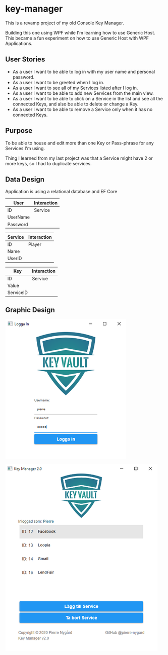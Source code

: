 # key-manager

This is a revamp project of my old Console Key Manager.

Building this one using WPF while I'm learning how to use Generic Host. This became a fun experiment on how to use Generic Host with WPF Applications.



## User Stories

* As a user I want to be able to log in with my user name and personal password.
* As a user I want to be greeted when I log in.
* As a user I want to see all of my Services listed after I log in.
* As a user I want to be able to add new Services from the main view.
* As a user I want to be able to click on a Service in the list and see all the connected Keys, and also be able to delete or change a Key.
* As a user I want to be able to remove a Service only when it has no connected Keys.

## Purpose

To be able to house and edit more than one Key or Pass-phrase for any Services I'm using.

Thing I learned from my last project was that a Service might have 2 or more keys, so I had to duplicate services. 

## Data Design

Application is using a relational database and EF Core

| User     | Interaction |
| -------- | ----------- |
| ID       | Service     |
| UserName |             |
| Password |             |

| Service | Interaction |
| :------ | ----------- |
| ID      | Player      |
| Name    |             |
| UserID  |             |


| Key       | Interaction |
| --------- | ----------- |
| ID        | Service     |
| Value     |             |
| ServiceID |             |

## Graphic Design

![Authentication Window](/StaticResources/log-in-screen.png "Authentication Window")

![Main Window](/StaticResources/main-screen.png "Main Window")
